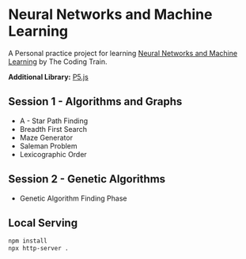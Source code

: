 # Neural Networks and Machine Learning

A Personal practice project for learning [Neural Networks and Machine Learning](https://www.youtube.com/user/shiffman/playlists?sort=dd&view=50&shelf_id=16) by The Coding Train.

**Additional Library:** [P5.js](https://p5js.org)


## Session 1 - Algorithms and Graphs

- A - Star Path Finding
- Breadth First Search
- Maze Generator
- Saleman Problem
- Lexicographic Order

## Session 2 - Genetic Algorithms
- Genetic Algorithm Finding Phase

## Local Serving
``` bash
npm install
npx http-server .
```

